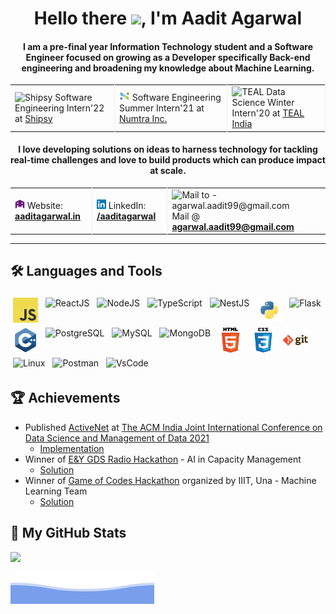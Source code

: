 <h1 align=center > Hello there <img src="https://media.giphy.com/media/hvRJCLFzcasrR4ia7z/giphy.gif" width="25px">, I'm <b>Aadit Agarwal</b></h1>

<h4 align=center >
I am a pre-final year Information Technology student and a Software Engineer focused on growing as a Developer specifically Back-end engineering and broadening my knowledge about Machine Learning.
</h4>

<table align="center">
  <tr>
    <td style="border-right: 1px solid #eeeeef;"><img alt="Shipsy" title="Shipsy" height="15" src="https://d1myhw8pp24x4f.cloudfront.net/software_logo/1616651574_shipsy_new_logo.png"> Software Engineering Intern'22 at </a> <a href="https://shipsy.io/">Shipsy</a> </td>
    <td style="border-right: 1px solid #eeeeef;"><img alt="Numtra" title="Numtra" height="15" src="./assets/numtra.png"> Software Engineering Summer Intern'21 at </a> <a href="https://numtra.com/">Numtra Inc.</a> </td>
    <td style="border-right: 1px solid #eeeeef;"><img alt="TEAL" title="TEAL" height="15" src="https://www.tealindia.in/teal_assets/branding/teal_logo_dark.svg"> Data Science Winter Intern'20 at </a> <a href="https://www.tealindia.in/">TEAL India</a> </td>
  </tr>
</table>

<h4 align=center >
I love developing solutions on ideas to harness technology for tackling real-time challenges and love to build products which can produce impact at scale.
</h4>

<table align="center">
  <tr>
    <td style="border-right: 1px solid #eeeeef;"><img alt="Website - aaditagarwal.in" title="Website - aaditagarwal.in" height="15" src="assets/website.png" /> Website: <a href="https://aaditagarwal.in"><b>aaditagarwal.in</b></a></td>
    <td style="border-right: 1px solid #eeeeef;"><img alt="LinkedIn - /aaditagarwal" title="LinkedIn - /aaditagarwal" height="15" src="assets/linkedin.svg"> LinkedIn: <a href="https://linkedin.com/in/aaditagarwal"><b>/aaditagarwal</b></a></td>
    <td><img alt="Mail to - agarwal.aadit99@gmail.com" title="Mail to - agarwal.aadit99@gmail.com" height="15" src="https://toppng.com/uploads/preview/mail-logo-gmail-logo-2018-11562993752ysgnopnnhx.png"> Mail @ <a href="mailto:agarwal.aadit99@gmail.com"><b>agarwal.aadit99@gmail.com</b></a></td>
  </tr>
</table>

<hr>

## 🛠 Languages and Tools

<p>
  <img src="https://raw.githubusercontent.com/github/explore/80688e429a7d4ef2fca1e82350fe8e3517d3494d/topics/javascript/javascript.png" alt="JavaScript" height="40" style="vertical-align:top; margin:4px">
  <img src="https://www.pngitem.com/pimgs/m/664-6644509_icon-react-js-logo-hd-png-download.png" alt="ReactJS" height="40" style="vertical-align:top; margin:4px">
  <img src="https://mpng.subpng.com/20180425/jrw/kisspng-node-js-javascript-web-application-express-js-comp-5ae0f84e2a4242.1423638015246930701731.jpg" alt="NodeJS" height="40" style="vertical-align:top; margin:4px">
  <img src="https://upload.wikimedia.org/wikipedia/commons/thumb/4/4c/Typescript_logo_2020.svg/1200px-Typescript_logo_2020.svg.png" alt="TypeScript" height="40" style="vertical-align:top; margin:4px">
  <img src="https://seeklogo.com/images/N/nestjs-logo-09342F76C0-seeklogo.com.png" alt="NestJS" height="40" style="vertical-align:top; margin:4px">
  <img src="https://raw.githubusercontent.com/github/explore/80688e429a7d4ef2fca1e82350fe8e3517d3494d/topics/python/python.png" alt="Python" height="40" style="vertical-align:top; margin:4px">
  <img src="https://www.pngitem.com/pimgs/m/159-1595977_flask-python-logo-hd-png-download.png" alt="Flask" height="40" style="vertical-align:top; margin:4px">
  <img src="https://raw.githubusercontent.com/github/explore/80688e429a7d4ef2fca1e82350fe8e3517d3494d/topics/cpp/cpp.png" alt="Cpp" height="40" style="vertical-align:top; margin:4px">
  <img src="https://www.postgresql.org/media/img/about/press/elephant.png" alt="PostgreSQL" height="40" style="vertical-align:top; margin:4px">
  <img src="https://d1.awsstatic.com/asset-repository/products/amazon-rds/1024px-MySQL.ff87215b43fd7292af172e2a5d9b844217262571.png" alt="MySQL" height="40" style="vertical-align:top; margin:4px">
  <img src="https://toppng.com/uploads/preview/mongodb-logo-11609369386lqoc6r2ga9.png" alt="MongoDB" height="40" style="vertical-align:top; margin:4px">
  <img src="https://raw.githubusercontent.com/github/explore/80688e429a7d4ef2fca1e82350fe8e3517d3494d/topics/html/html.png" alt="Html" height="40" style="vertical-align:top; margin:4px">
  <img src="https://raw.githubusercontent.com/github/explore/80688e429a7d4ef2fca1e82350fe8e3517d3494d/topics/css/css.png" alt="Css" height="40" style="vertical-align:top; margin:4px">
  <img src="https://raw.githubusercontent.com/github/explore/80688e429a7d4ef2fca1e82350fe8e3517d3494d/topics/git/git.png" alt="Git" height="40" style="vertical-align:top; margin:4px">
  <img src="https://upload.wikimedia.org/wikipedia/commons/thumb/3/35/Tux.svg/1200px-Tux.svg.png" alt="Linux" height="40" style="vertical-align:top; margin:4px">
  <img src="https://res.cloudinary.com/postman/image/upload/t_team_logo/v1629869194/team/2893aede23f01bfcbd2319326bc96a6ed0524eba759745ed6d73405a3a8b67a8" alt="Postman" height="40" style="vertical-align:top; margin:4px">
  <img src="https://upload.wikimedia.org/wikipedia/commons/thumb/9/9a/Visual_Studio_Code_1.35_icon.svg/2048px-Visual_Studio_Code_1.35_icon.svg.png" alt="VsCode" height="40" style="vertical-align:top; margin:4px">

## 🏆 Achievements
- Published [ActiveNet](https://arxiv.org/abs/2010.13714) at [The ACM India Joint International Conference on Data Science and Management of Data 2021](https://cods-comad.in/2021/accepted_papers.html)
  - [Implementation](https://github.com/aaditagarwal/ActiveNet)
- Winner of  [E&Y GDS Radio Hackathon](https://drive.google.com/file/d/15aG-A-nJQrc0axuN79I-MYQay1AIT3Gg/view) - AI in Capacity Management
  - [Solution](https://github.com/aaditagarwal/Fitment-Predictor)
- Winner of [Game of Codes Hackathon](https://codecops.web.app/goc/certificates/IIITUGOC2020012) organized by IIIT, Una - Machine Learning Team
  - [Solution](https://github.com/aaditagarwal/ActiveNet)

## 🏅 My GitHub Stats

<div>
 <img src="https://github-readme-stats.vercel.app/api?username=aaditagarwal&count_private=true&show_icons=true&theme=prussian">
 <!-- <img  src="https://github-readme-stats.vercel.app/api/top-langs/?username=aaditagarwal&count_private=true&show_icons=true&theme=prussian"> -->
</div>

![Aadit Agarwal](./assets/bottom_header.svg)
